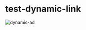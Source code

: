 # test-dynamic-link

![dynamic-ad](https://external-content.duckduckgo.com/iu/?u=https%3A%2F%2Fmedia.tenor.com%2F6sMr16etjisAAAAC%2Fnature-scenery.gif![dynamic-ad](https://external-content.duckduckgo.com/iu/?u=https%3A%2F%2Fmedia.tenor.com%2F6sMr16etjisAAAAC%2Fnature-scenery.gif![dynamic-ad](https://external-content.duckduckgo.com/iu/?u=https%3A%2F%2Fmedia.tenor.com%2F6sMr16etjisAAAAC%2Fnature-scenery.gif![dynamic-ad](https://external-content.duckduckgo.com/iu/?u=https%3A%2F%2Fmedia.tenor.com%2F6sMr16etjisAAAAC%2Fnature-scenery.gif![dynamic-ad](https://external-content.duckduckgo.com/iu/?u=https%3A%2F%2Fcdn.wallpapersafari.com%2F76%2F95%2FDT28IP.gif&f=1&nofb=1&ipt=a97ddd8f051f340dbb9cb4697beb64f022cec5dd68513590d629ff15a8a25832)f=1![dynamic-ad](https://external-content.duckduckgo.com/iu/?u=https%3A%2F%2Fcdn.wallpapersafari.com%2F76%2F95%2FDT28IP.gif&f=1&nofb=1&ipt=a97ddd8f051f340dbb9cb4697beb64f022cec5dd68513590d629ff15a8a25832)nofb=1![dynamic-ad](https://external-content.duckduckgo.com/iu/?u=https%3A%2F%2Fcdn.wallpapersafari.com%2F76%2F95%2FDT28IP.gif&f=1&nofb=1&ipt=a97ddd8f051f340dbb9cb4697beb64f022cec5dd68513590d629ff15a8a25832)ipt=dce1111971ce949613daf9f091c0948e7d62ec7429fc7b0ffece8b724f5b6d68)f=1![dynamic-ad](https://external-content.duckduckgo.com/iu/?u=https%3A%2F%2Fcdn.wallpapersafari.com%2F76%2F95%2FDT28IP.gif&f=1&nofb=1&ipt=a97ddd8f051f340dbb9cb4697beb64f022cec5dd68513590d629ff15a8a25832)nofb=1![dynamic-ad](https://external-content.duckduckgo.com/iu/?u=https%3A%2F%2Fcdn.wallpapersafari.com%2F76%2F95%2FDT28IP.gif&f=1&nofb=1&ipt=a97ddd8f051f340dbb9cb4697beb64f022cec5dd68513590d629ff15a8a25832)ipt=dce1111971ce949613daf9f091c0948e7d62ec7429fc7b0ffece8b724f5b6d68)f=1![dynamic-ad](https://external-content.duckduckgo.com/iu/?u=https%3A%2F%2Fcdn.wallpapersafari.com%2F76%2F95%2FDT28IP.gif&f=1&nofb=1&ipt=a97ddd8f051f340dbb9cb4697beb64f022cec5dd68513590d629ff15a8a25832)nofb=1![dynamic-ad](https://external-content.duckduckgo.com/iu/?u=https%3A%2F%2Fcdn.wallpapersafari.com%2F76%2F95%2FDT28IP.gif&f=1&nofb=1&ipt=a97ddd8f051f340dbb9cb4697beb64f022cec5dd68513590d629ff15a8a25832)ipt=dce1111971ce949613daf9f091c0948e7d62ec7429fc7b0ffece8b724f5b6d68)f=1![dynamic-ad](https://external-content.duckduckgo.com/iu/?u=https%3A%2F%2Fcdn.wallpapersafari.com%2F76%2F95%2FDT28IP.gif&f=1&nofb=1&ipt=a97ddd8f051f340dbb9cb4697beb64f022cec5dd68513590d629ff15a8a25832)nofb=1![dynamic-ad](https://external-content.duckduckgo.com/iu/?u=https%3A%2F%2Fcdn.wallpapersafari.com%2F76%2F95%2FDT28IP.gif&f=1&nofb=1&ipt=a97ddd8f051f340dbb9cb4697beb64f022cec5dd68513590d629ff15a8a25832)ipt=dce1111971ce949613daf9f091c0948e7d62ec7429fc7b0ffece8b724f5b6d68)


